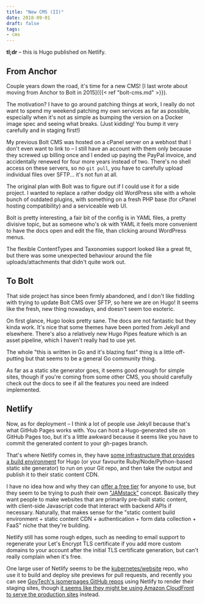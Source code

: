 ```yaml
---
title: "New CMS (II)"
date: 2018-09-01
draft: false
tags:
- cms
---
```


**tl;dr** – this is Hugo published on Netlify.

## From Anchor
Couple years down the road, it's time for a new CMS!
[I last wrote about moving from Anchor to Bolt in 2015]({{< ref "bolt-cms.md" >}}).

The motivation?
I have to go around patching things at work, I really do not want to spend my weekend patching my own services as far as possible, especially when it's not as simple as bumping the version on a Docker image spec and seeing what breaks.
(Just kidding! You bump it very carefully and in staging first!)

My previous Bolt CMS was hosted on a cPanel server on a webhost that I don't even want to link to – I still have an account with them only because they screwed up billing once and I ended up paying the PayPal invoice, and accidentally renewed for four more years instead of two.
There's no shell access on these servers, so no `git pull`, you have to carefully upload individual files over SFTP... it's not fun at all.

The original plan with Bolt was to figure out if I could use it for a side project.
I wanted to replace a rather dodgy old WordPress site with a whole bunch of outdated plugins, with something on a fresh PHP base (for cPanel hosting compatibility) and a serviceable web UI.

Bolt is pretty interesting, a fair bit of the config is in YAML files, a pretty divisive topic, but as someone who's ok with YAML it feels more convenient to have the docs open and edit the file, than clicking around WordPress menus.

The flexible ContentTypes and Taxonomies support looked like a great fit, but there was some unexpected behaviour around the file uploads/attachments that didn't quite work out.

## To Bolt
That side project has since been firmly abandoned, and I don't like fiddling with trying to update Bolt CMS over SFTP, so here we are on Hugo!
It seems like the fresh, new thing nowadays, and doesn't seem too esoteric.

On first glance, Hugo looks pretty sane.
The docs are not fantastic but they kinda work.
It's nice that some themes have been ported from Jekyll and elsewhere.
There's also a relatively new Hugo Pipes feature which is an asset pipeline, which I haven't really had to use yet.

The whole "this is written in Go and it's blazing fast" thing is a little off-putting but that seems to be a general Go community thing.

As far as a static site generator goes, it seems good enough for simple sites, though if you're coming from some other CMS, you should carefully check out the docs to see if all the features you need are indeed implemented.

## Netlify
Now, as for deployment – I think a lot of people use Jekyll because that's what GitHub Pages works with.
You can host a Hugo-generated site on GitHub Pages too, but it's a little awkward because it seems like you have to commit the generated content to your gh-pages branch.

That's where Netlify comes in, they have [some infrastructure that provides a build environment](https://www.netlify.com/docs/build-settings/) for Hugo (or your favourite Ruby/Node/Python-based static site generator) to run on your Git repo, and then take the output and publish it to their static content CDN.

I have no idea how and why they can [offer a free tier](https://www.netlify.com/pricing/) for anyone to use, but they seem to be trying to push their own ["JAMstack"](https://jamstack.org/) concept.
Basically they want people to make websites that are primarily pre-built static content, with client-side Javascript code that interact with backend APIs if necessary.
Naturally, that makes sense for the "static content build environment + static content CDN + authentication + form data collection + FaaS" niche that they're building.

Netlify still has some rough edges, such as needing to email support to regenerate your Let's Encrypt TLS certificate if you add more custom domains to your account after the initial TLS certificate generation, but can't really complain when it's free.

One large user of Netlify seems to be the [kubernetes/website](https://github.com/kubernetes/website) repo, who use it to build and deploy site previews for pull requests, and recently you can see [GovTech's isomerpages GitHub repos](https://github.com/isomerpages) using Netlify to render their staging sites, though [it seems like they might be using Amazon CloudFront to serve the production sites](https://github.com/isomerpages/infra/blob/d28e8da003d96eedff28971fd9b291bbee4891c1/terraform/isomer_gov_sg/aws_cdn.tf) instead.

